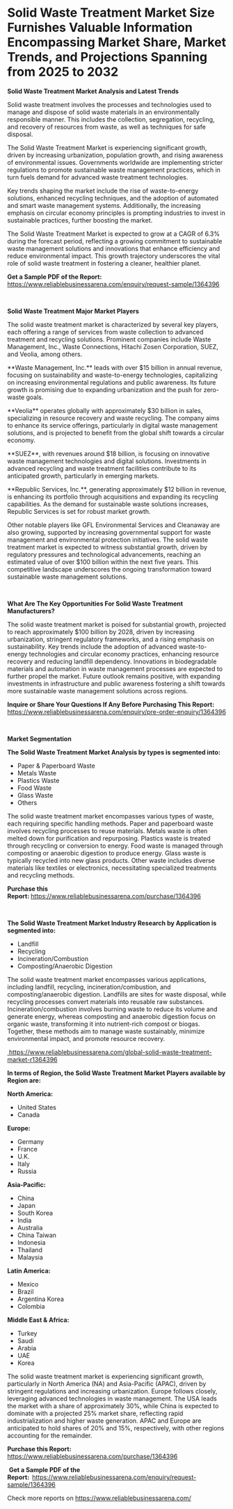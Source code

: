 <p><h1>Solid Waste Treatment Market Size Furnishes Valuable Information Encompassing Market Share, Market Trends, and Projections Spanning from 2025 to 2032</h1></p><p><strong>Solid Waste Treatment Market Analysis and Latest Trends</strong></p>
<p><p>Solid waste treatment involves the processes and technologies used to manage and dispose of solid waste materials in an environmentally responsible manner. This includes the collection, segregation, recycling, and recovery of resources from waste, as well as techniques for safe disposal.</p><p>The Solid Waste Treatment Market is experiencing significant growth, driven by increasing urbanization, population growth, and rising awareness of environmental issues. Governments worldwide are implementing stricter regulations to promote sustainable waste management practices, which in turn fuels demand for advanced waste treatment technologies.</p><p>Key trends shaping the market include the rise of waste-to-energy solutions, enhanced recycling techniques, and the adoption of automated and smart waste management systems. Additionally, the increasing emphasis on circular economy principles is prompting industries to invest in sustainable practices, further boosting the market.</p><p>The Solid Waste Treatment Market is expected to grow at a CAGR of 6.3% during the forecast period, reflecting a growing commitment to sustainable waste management solutions and innovations that enhance efficiency and reduce environmental impact. This growth trajectory underscores the vital role of solid waste treatment in fostering a cleaner, healthier planet.</p></p>
<p><strong>Get a Sample PDF of the Report:&nbsp;</strong> <a href="https://www.reliablebusinessarena.com/enquiry/request-sample/1364396?utm_campaign=2992&utm_medium=2&utm_source=Github&utm_content=ia&utm_term=10032025&utm_id=solid-waste-treatment">https://www.reliablebusinessarena.com/enquiry/request-sample/1364396</a></p>
<p>&nbsp;</p>
<p><strong>Solid Waste Treatment Major Market Players</strong></p>
<p><p>The solid waste treatment market is characterized by several key players, each offering a range of services from waste collection to advanced treatment and recycling solutions. Prominent companies include Waste Management, Inc., Waste Connections, Hitachi Zosen Corporation, SUEZ, and Veolia, among others. </p><p>**Waste Management, Inc.** leads with over $15 billion in annual revenue, focusing on sustainability and waste-to-energy technologies, capitalizing on increasing environmental regulations and public awareness. Its future growth is promising due to expanding urbanization and the push for zero-waste goals.</p><p>**Veolia** operates globally with approximately $30 billion in sales, specializing in resource recovery and waste recycling. The company aims to enhance its service offerings, particularly in digital waste management solutions, and is projected to benefit from the global shift towards a circular economy.</p><p>**SUEZ**, with revenues around $18 billion, is focusing on innovative waste management technologies and digital solutions. Investments in advanced recycling and waste treatment facilities contribute to its anticipated growth, particularly in emerging markets.</p><p>**Republic Services, Inc.**, generating approximately $12 billion in revenue, is enhancing its portfolio through acquisitions and expanding its recycling capabilities. As the demand for sustainable waste solutions increases, Republic Services is set for robust market growth.</p><p>Other notable players like GFL Environmental Services and Cleanaway are also growing, supported by increasing governmental support for waste management and environmental protection initiatives. The solid waste treatment market is expected to witness substantial growth, driven by regulatory pressures and technological advancements, reaching an estimated value of over $100 billion within the next five years. This competitive landscape underscores the ongoing transformation toward sustainable waste management solutions.</p></p>
<p>&nbsp;</p>
<p><strong>What Are The Key Opportunities For Solid Waste Treatment Manufacturers?</strong></p>
<p><p>The solid waste treatment market is poised for substantial growth, projected to reach approximately $100 billion by 2028, driven by increasing urbanization, stringent regulatory frameworks, and a rising emphasis on sustainability. Key trends include the adoption of advanced waste-to-energy technologies and circular economy practices, enhancing resource recovery and reducing landfill dependency. Innovations in biodegradable materials and automation in waste management processes are expected to further propel the market. Future outlook remains positive, with expanding investments in infrastructure and public awareness fostering a shift towards more sustainable waste management solutions across regions.</p></p>
<p><strong>Inquire or Share Your Questions If Any Before Purchasing This Report:</strong> <a href="https://www.reliablebusinessarena.com/enquiry/pre-order-enquiry/1364396?utm_campaign=2992&utm_medium=2&utm_source=Github&utm_content=ia&utm_term=10032025&utm_id=solid-waste-treatment">https://www.reliablebusinessarena.com/enquiry/pre-order-enquiry/1364396</a></p>
<p>&nbsp;</p>
<p><strong>Market Segmentation</strong></p>
<p><strong>The Solid Waste Treatment Market Analysis by types is segmented into:</strong></p>
<p><ul><li>Paper & Paperboard Waste</li><li>Metals Waste</li><li>Plastics Waste</li><li>Food Waste</li><li>Glass Waste</li><li>Others</li></ul></p>
<p><p>The solid waste treatment market encompasses various types of waste, each requiring specific handling methods. Paper and paperboard waste involves recycling processes to reuse materials. Metals waste is often melted down for purification and repurposing. Plastics waste is treated through recycling or conversion to energy. Food waste is managed through composting or anaerobic digestion to produce energy. Glass waste is typically recycled into new glass products. Other waste includes diverse materials like textiles or electronics, necessitating specialized treatments and recycling methods.</p></p>
<p><strong>Purchase this Report:&nbsp;</strong><a href="https://www.reliablebusinessarena.com/purchase/1364396?utm_campaign=2992&utm_medium=2&utm_source=Github&utm_content=ia&utm_term=10032025&utm_id=solid-waste-treatment">https://www.reliablebusinessarena.com/purchase/1364396</a></p>
<p>&nbsp;</p>
<p><strong>The Solid Waste Treatment Market Industry Research by Application is segmented into:</strong></p>
<p><ul><li>Landfill</li><li>Recycling</li><li>Incineration/Combustion</li><li>Composting/Anaerobic Digestion</li></ul></p>
<p><p>The solid waste treatment market encompasses various applications, including landfill, recycling, incineration/combustion, and composting/anaerobic digestion. Landfills are sites for waste disposal, while recycling processes convert materials into reusable raw substances. Incineration/combustion involves burning waste to reduce its volume and generate energy, whereas composting and anaerobic digestion focus on organic waste, transforming it into nutrient-rich compost or biogas. Together, these methods aim to manage waste sustainably, minimize environmental impact, and promote resource recovery.</p></p>
<p><a href="https://www.reliablebusinessarena.com/global-solid-waste-treatment-market-r1364396?utm_campaign=2992&utm_medium=2&utm_source=Github&utm_content=ia&utm_term=10032025&utm_id=solid-waste-treatment">&nbsp;https://www.reliablebusinessarena.com/global-solid-waste-treatment-market-r1364396</a></p>
<p><strong>In terms of Region, the Solid Waste Treatment Market Players available by Region are:</strong></p>
<p>
    <p> <strong> North America: </strong>
        <ul>
            <li>United States</li>
            <li>Canada</li>
        </ul>
        </p> 
    <p> <strong> Europe: </strong>
        <ul>
            <li>Germany</li>
            <li>France</li>
            <li>U.K.</li>
            <li>Italy</li>
            <li>Russia</li>
        </ul>
        </p> 
    <p> <strong> Asia-Pacific: </strong>
        <ul>
            <li>China</li>
            <li>Japan</li>
            <li>South Korea</li>
            <li>India</li>
            <li>Australia</li>
            <li>China Taiwan</li>
            <li>Indonesia</li>
            <li>Thailand</li>
            <li>Malaysia</li>
        </ul>
        </p> 
    <p> <strong> Latin America: </strong>
        <ul>
            <li>Mexico</li>
            <li>Brazil</li>
            <li>Argentina Korea</li>
            <li>Colombia</li>
        </ul>
        </p> 
    <p> <strong> Middle East & Africa: </strong>
        <ul>
            <li>Turkey</li>
            <li>Saudi</li>
            <li>Arabia</li>
            <li>UAE</li>
            <li>Korea</li>
        </ul>
    </p>
    </p>
<p><p>The solid waste treatment market is experiencing significant growth, particularly in North America (NA) and Asia-Pacific (APAC), driven by stringent regulations and increasing urbanization. Europe follows closely, leveraging advanced technologies in waste management. The USA leads the market with a share of approximately 30%, while China is expected to dominate with a projected 25% market share, reflecting rapid industrialization and higher waste generation. APAC and Europe are anticipated to hold shares of 20% and 15%, respectively, with other regions accounting for the remainder.</p></p>
<p><strong>Purchase this Report: </strong><a href="https://www.reliablebusinessarena.com/purchase/1364396?utm_campaign=2992&utm_medium=2&utm_source=Github&utm_content=ia&utm_term=10032025&utm_id=solid-waste-treatment">https://www.reliablebusinessarena.com/purchase/1364396</a></p>
<p>&nbsp;<strong>Get a Sample PDF of the Report:&nbsp;&nbsp;</strong><a href="https://www.reliablebusinessarena.com/enquiry/request-sample/1364396?utm_campaign=2992&utm_medium=2&utm_source=Github&utm_content=ia&utm_term=10032025&utm_id=solid-waste-treatment">https://www.reliablebusinessarena.com/enquiry/request-sample/1364396</a></p>
<p><strong></strong></p>
<p>Check more reports on <a href="https://www.reliablebusinessarena.com/?utm_campaign=2992&utm_medium=2&utm_source=Github&utm_content=ia&utm_term=10032025&utm_id=solid-waste-treatment">https://www.reliablebusinessarena.com/</a></p>